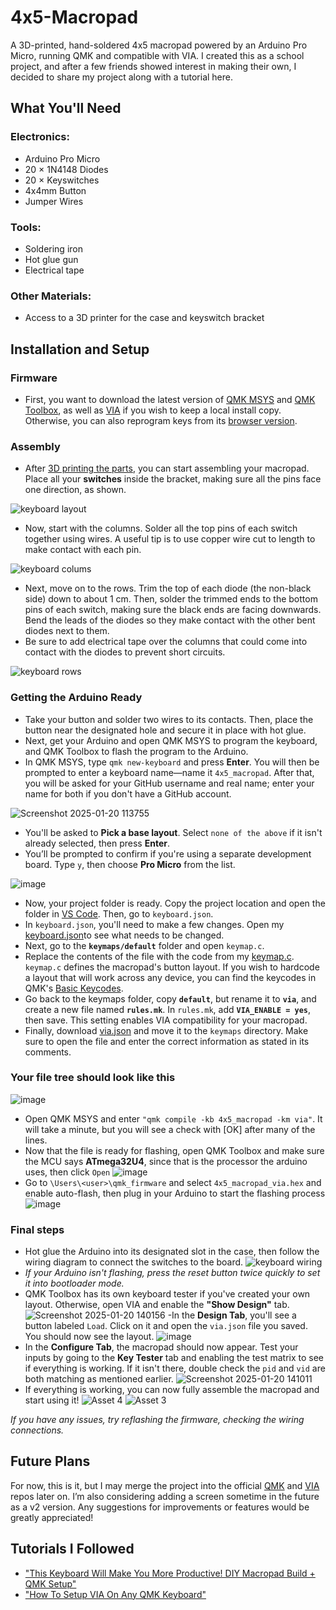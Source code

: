 # 4x5-Macropad

A 3D-printed, hand-soldered 4x5 macropad powered by an Arduino Pro Micro, running QMK and compatible with VIA. I created this as a school project, and after a few friends showed interest in making their own, I decided to share my project along with a tutorial here.

## What You'll Need
### Electronics:
- Arduino Pro Micro
- 20 × 1N4148 Diodes
- 20 × Keyswitches
- 4x4mm Button 
- Jumper Wires
### Tools:
- Soldering iron
- Hot glue gun
- Electrical tape
### Other Materials:
- Access to a 3D printer for the case and keyswitch bracket

## Installation and Setup
### Firmware
- First, you want to download the latest version of [QMK MSYS](https://msys.qmk.fm/) and [QMK Toolbox](https://qmk.fm/toolbox), as well as [VIA](https://github.com/cebby2420/via-desktop) if you wish to keep a local install copy. Otherwise, you can also reprogram keys from its [browser version](https://usevia.app/).

### Assembly
- After [3D printing the parts](https://www.printables.com/model/1152899-4x5-macropad), you can start assembling your macropad. Place all your **switches** inside the bracket, making sure all the pins face one direction, as shown.

![keyboard layout](https://github.com/user-attachments/assets/e7cc85ac-eefe-43d9-b3ad-035709b7a15e)

- Now, start with the columns. Solder all the top pins of each switch together using wires. A useful tip is to use copper wire cut to length to make contact with each pin.

![keyboard colums](https://github.com/user-attachments/assets/fb39b13b-8762-46b5-b09b-434b9ebd21e4)

- Next, move on to the rows. Trim the top of each diode (the non-black side) down to about 1 cm. Then, solder the trimmed ends to the bottom pins of each switch, making sure the black ends are facing downwards. Bend the leads of the diodes so they make contact with the other bent diodes next to them.
- Be sure to add electrical tape over the columns that could come into contact with the diodes to prevent short circuits.

![keyboard rows](https://github.com/user-attachments/assets/b33c0ff6-2c44-443f-86c7-9e3897143f42)
### Getting the Arduino Ready
- Take your button and solder two wires to its contacts. Then, place the button near the designated hole and secure it in place with hot glue.
- Next, get your Arduino and open QMK MSYS to program the keyboard, and QMK Toolbox to flash the program to the Arduino.
- In QMK MSYS, type `qmk new-keyboard` and press **Enter**. You will then be prompted to enter a keyboard name—name it `4x5_macropad`. After that, you will be asked for your GitHub username and real name; enter your name for both if you don't have a GitHub account.

![Screenshot 2025-01-20 113755](https://github.com/user-attachments/assets/d2f1faba-535d-4136-83e5-e0f4fc798c28)

- You'll be asked to **Pick a base layout**. Select `none of the above` if it isn't already selected, then press **Enter**.
- You’ll be prompted to confirm if you're using a separate development board. Type `y`, then choose **Pro Micro** from the list.

![image](https://github.com/user-attachments/assets/7ecc42e7-464c-45dc-a498-87ee5e34c4b2)

- Now, your project folder is ready. Copy the project location and open the folder in [VS Code](https://code.visualstudio.com/download). Then, go to `keyboard.json`.
- In `keyboard.json`, you'll need to make a few changes. Open my [keyboard.json](https://github.com/Farzy820/4x5-macropad/edit/main/keyboard.json)to see what needs to be changed.
- Next, go to the **`keymaps/default`** folder and open `keymap.c`.
- Replace the contents of the file with the code from my [keymap.c](https://github.com/Farzy820/4x5-macropad/blob/main/keymap.c). `keymap.c` defines the macropad's button layout. If you wish to hardcode a layout that will work across any device, you can find the keycodes in QMK's [Basic Keycodes](https://docs.qmk.fm/keycodes_basic).
- Go back to the keymaps folder, copy **`default`**, but rename it to **`via`**, and create a new file named **`rules.mk`**. In `rules.mk`, add **`VIA_ENABLE = yes`**, then save. This setting enables VIA compatibility for your macropad.
- Finally, download [via.json](https://github.com/Farzy820/4x5-macropad/blob/main/via.json) and move it to the `keymaps` directory. Make sure to open the file and enter the correct information as stated in its comments.
  
### Your file tree should look like this 
![image](https://github.com/user-attachments/assets/fee2fcc7-3b22-47f9-811a-0a799996cb11)

- Open QMK MSYS and enter `"qmk compile -kb 4x5_macropad -km via"`. It will take a minute, but you will see a check with [OK] after many of the lines.
- Now that the file is ready for flashing, open QMK Toolbox and make sure the MCU says **ATmega32U4**, since that is the processor the arduino uses, then click `Open`
![image](https://github.com/user-attachments/assets/1e93059c-ac9e-44e7-a64a-bba98f4971f3)
- Go to `\Users\<user>\qmk_firmware` and select `4x5_macropad_via.hex` and enable auto-flash, then plug in your Arduino to start the flashing process
![image](https://github.com/user-attachments/assets/99d6ed39-7072-491f-9ef4-35b6953a5404)

### Final steps 
- Hot glue the Arduino into its designated slot in the case, then follow the wiring diagram to connect the switches to the board. 
![keyboard wiring](https://github.com/user-attachments/assets/b50724c1-79b9-4230-a455-d92dda9ec6e9)
- *If your Arduino isn't flashing, press the reset button twice quickly to set it into bootloader mode.*
- QMK Toolbox has its own keyboard tester if you've created your own layout. Otherwise, open VIA and enable the **"Show Design"** tab. 
![Screenshot 2025-01-20 140156](https://github.com/user-attachments/assets/9fa39cf3-5a84-43e3-b18a-b1dd58fd3580)
-In the **Design Tab**, you'll see a button labeled `Load`. Click on it and open the `via.json` file you saved. You should now see the layout. 
![image](https://github.com/user-attachments/assets/8d19898b-eab1-4526-a894-6cd7522b4fc5)
- In the **Configure Tab**, the macropad should now appear. Test your inputs by going to the **Key Tester** tab and enabling the test matrix to see if everything is working. If it isn't there, double check the `pid` and `vid` are both matching as mentioned earlier.
![Screenshot 2025-01-20 141011](https://github.com/user-attachments/assets/f875b23a-3b51-4212-b67f-220610705f33)
- If everything is working, you can now fully assemble the macropad and start using it!
![Asset 4](https://github.com/user-attachments/assets/d8e630b6-f97b-4474-8010-850965ad522b)
![Asset 3](https://github.com/user-attachments/assets/309e5ebb-c66d-4165-8a42-a89d3560ab2a)

*If you have any issues, try reflashing the firmware, checking the wiring connections.*

## Future Plans
For now, this is it, but I may merge the project into the official [QMK](https://github.com/qmk/qmk_firmware/tree/master/keyboards) and [VIA](https://github.com/the-via/keyboards) repos later on. I’m also considering adding a screen sometime in the future as a v2 version. Any suggestions for improvements or features would be greatly appreciated!


## Tutorials I Followed
- ["This Keyboard Will Make You More Productive! DIY Macropad Build + QMK Setup"](https://www.youtube.com/watch?v=BcXycScePHM)
- ["How To Setup VIA On Any QMK Keyboard"](https://www.youtube.com/watch?v=7d5yzBOup9U)
